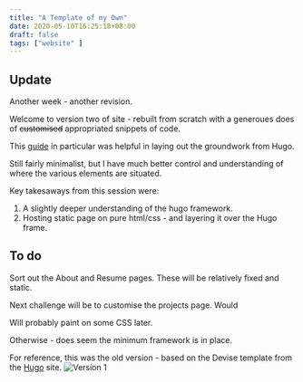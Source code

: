```yaml
---
title: "A Template of my Own"
date: 2020-05-10T16:25:18+08:00
draft: false
tags: ["website" ]
---
```

## Update
Another week - another revision.

Welcome to version two of site - rebuilt from scratch with a generoues does of ~~customised~~ appropriated snippets of code.

This [guide](https://willschenk.com/articles/2018/building-a-hugo-site/) in particular was helpful in laying out the groundwork from Hugo. 

Still fairly minimalist, but I have much better control and understanding of where the various elements are situated.

Key takesaways from this session were:
1. A slightly deeper understanding of the hugo framework.
2. Hosting static page on pure html/css - and layering it over the Hugo frame.

## To do
Sort out the About and Resume pages. These will be relatively fixed and static.

Next challenge will be to customise the projects page. Would 

Will probably paint on some CSS later.

Otherwise - does seem the minimum framework is in place.

For reference, this was the old version - based on the Devise template from the [Hugo](https://gohugo.io/templates/) site. 
![Version 1](/img/Capture.JPG)